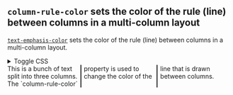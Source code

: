 ## `column-rule-color` sets the color of the rule (line) between columns in a multi-column layout

[`text-emphasis-color`](https://developer.mozilla.org/en-US/docs/Web/CSS/column-rule-color) sets the color of the rule (line) between columns in a multi-column layout.

<details>
  <summary>Toggle CSS</summary>

```html
<div style="column-count: 2; column-rule: 2px solid; column-rule-color: var(--color);">
  This is a multi-column layout with column rules colored using --color.
</div>
```

</details>

<div style="column-count: 3; column-rule: 2px solid; column-rule-color: var(--color);">
  This is a bunch of text split into three columns. The `column-rule-color`
  property is used to change the color of the line that is drawn between
  columns.
</div>
